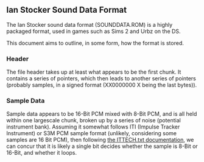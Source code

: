 
## Ian Stocker Sound Data Format
The Ian Stocker sound data format (SOUNDDATA.ROM) is a highly packaged format, used in games such as Sims 2 and Urbz on the DS.

This document aims to outline, in some form, how the format is stored.
### Header
The file header takes up at least what appears to be the first chunk. It contains a series of pointers, which then leads to another series of pointers (probably samples, in a signed format (XX0000000 X being the last bytes)).

### Sample Data
Sample data appears to be 16-Bit PCM mixed with 8-Bit PCM, and is all held within one largescale chunk, broken up by a series of noise (potential instrument bank). Assuming it somewhat follows ITI (Impulse Tracker Instrument) or S3M PCM sample format (unlikely, considering some samples are 16 Bit PCM), then following [the ITTECH.txt documentation](https://github.com/schismtracker/schismtracker/wiki/ITTECH.TXT), we can concur that it is likely a single bit decides whether the sample is 8-Bit or 16-Bit, and whether it loops.
